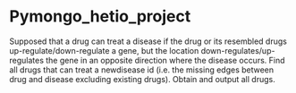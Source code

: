 # Pymongo_hetio_project
Supposed that a drug can treat a disease if the drug or its resembled drugs up-regulate/down-regulate a gene, but the location down-regulates/up-regulates the gene in an opposite direction where the disease occurs. Find all drugs that can treat a newdisease id (i.e. the missing edges between drug and disease excluding existing drugs). Obtain and output all drugs. 
